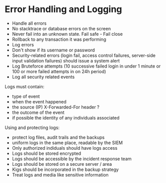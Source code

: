 # Error Handling and Logging

- Handle all errors
- No stacktrace or database errors on the screen
- Never fail into an unknown state. Fail safe - Fail close
- Rollback to any transaction it was performing
- Log errors
- Don't show if its username or password
- Security-related errors (login fail, access control failures, server-side input validation failures) should issue a system alert
- Log Bruteforce attempts (10 successive failed login in under 1 minute or 100 or more failed attempts in on 24h period)
- Log all security related events

Logs must contain:

- type of event
- when the event happened
- the source (IP) X-Forwarded-For header ?
- the outcome of the event
- if possible the identity of any individuals associated

Using and protecting logs:

- protect log files, audit trails and the backups
- uniform logs in the same place, readable by the SIEM
- Only authorized indiduals should have logs access
- Logs should be stored encrypted
- Logs should be accessible by the incident response team
- Logs should be stored on a secure server / area
- Kigs should be incorporated in the backup strategy
- Treat logs and media like sensitive information
